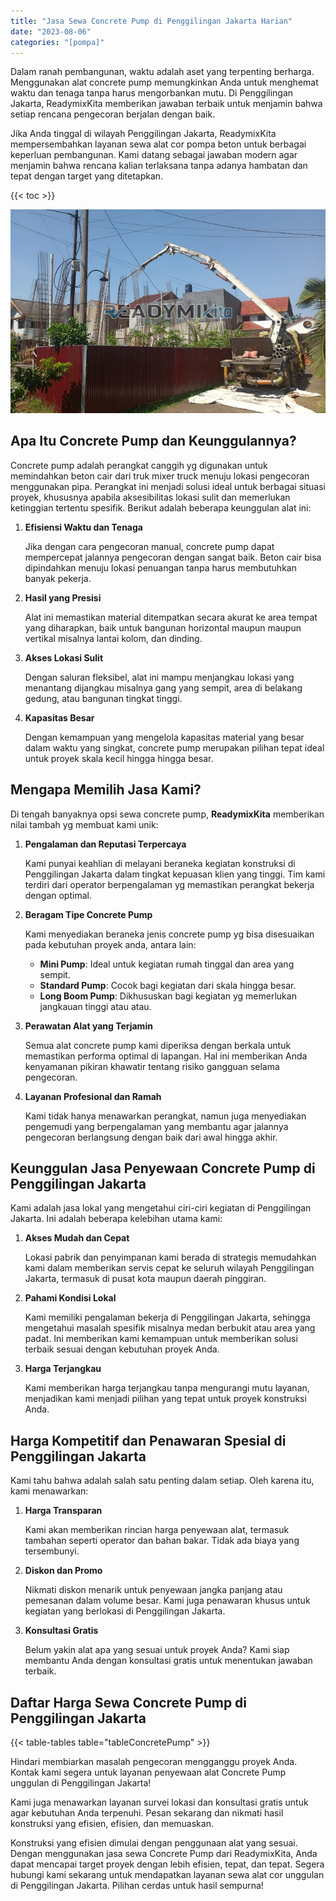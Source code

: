 ```yaml
---
title: "Jasa Sewa Concrete Pump di Penggilingan Jakarta Harian"
date: "2023-08-06"
categories: "[pompa]"
---
```


Dalam ranah pembangunan, waktu adalah aset yang terpenting berharga. Menggunakan alat concrete pump memungkinkan Anda untuk menghemat waktu dan tenaga tanpa harus mengorbankan mutu. Di Penggilingan Jakarta, ReadymixKita memberikan jawaban terbaik untuk menjamin bahwa setiap rencana pengecoran berjalan dengan baik.

Jika Anda tinggal di wilayah Penggilingan Jakarta, ReadymixKita mempersembahkan layanan sewa alat cor pompa beton untuk berbagai keperluan pembangunan. Kami datang sebagai jawaban modern agar menjamin bahwa rencana kalian terlaksana tanpa adanya hambatan dan tepat dengan target yang ditetapkan.

{{< toc >}}

![Jasa Sewa Concrete Pump di Penggilingan Jakarta Harian](/images/pompa/sewa-pompa-24.jpg)

## Apa Itu Concrete Pump dan Keunggulannya?

Concrete pump adalah perangkat canggih yg digunakan untuk memindahkan beton cair dari truk mixer truck menuju lokasi pengecoran menggunakan pipa. Perangkat ini menjadi solusi ideal untuk berbagai situasi proyek, khususnya apabila aksesibilitas lokasi sulit dan memerlukan ketinggian tertentu spesifik. Berikut adalah beberapa keunggulan alat ini:

1. **Efisiensi Waktu dan Tenaga**

   Jika dengan cara pengecoran manual, concrete pump dapat mempercepat jalannya pengecoran dengan sangat baik. Beton cair bisa dipindahkan menuju lokasi penuangan tanpa harus membutuhkan banyak pekerja.

2. **Hasil yang Presisi**

   Alat ini memastikan material ditempatkan secara akurat ke area tempat yang diharapkan, baik untuk bangunan horizontal maupun maupun vertikal misalnya lantai kolom, dan dinding.

3. **Akses Lokasi Sulit**

   Dengan saluran fleksibel, alat ini mampu menjangkau lokasi yang menantang dijangkau misalnya gang yang sempit, area di belakang gedung, atau bangunan tingkat tinggi.

4. **Kapasitas Besar**

   Dengan kemampuan yang mengelola kapasitas material yang besar dalam waktu yang singkat, concrete pump merupakan pilihan tepat ideal untuk proyek skala kecil hingga hingga besar.

## Mengapa Memilih Jasa Kami?

Di tengah banyaknya opsi sewa concrete pump, **ReadymixKita** memberikan nilai tambah yg membuat kami unik:

1. **Pengalaman dan Reputasi Terpercaya**

   Kami punyai keahlian di melayani beraneka kegiatan konstruksi di Penggilingan Jakarta dalam tingkat kepuasan klien yang tinggi. Tim kami terdiri dari operator berpengalaman yg memastikan perangkat bekerja dengan optimal.

2. **Beragam Tipe Concrete Pump**

   Kami menyediakan beraneka jenis concrete pump yg bisa disesuaikan pada kebutuhan proyek anda, antara lain:
   - **Mini Pump**: Ideal untuk kegiatan rumah tinggal dan area yang sempit.
   - **Standard Pump**: Cocok bagi kegiatan dari skala hingga besar.
   - **Long Boom Pump**: Dikhususkan bagi kegiatan yg memerlukan jangkauan tinggi atau atau.

3. **Perawatan Alat yang Terjamin**

   Semua alat concrete pump kami diperiksa dengan berkala untuk memastikan performa optimal di lapangan. Hal ini memberikan Anda kenyamanan pikiran khawatir tentang risiko gangguan selama pengecoran.

4. **Layanan Profesional dan Ramah**

   Kami tidak hanya menawarkan perangkat, namun juga menyediakan pengemudi yang berpengalaman yang membantu agar jalannya pengecoran berlangsung dengan baik dari awal hingga akhir.

## Keunggulan Jasa Penyewaan Concrete Pump di Penggilingan Jakarta

Kami adalah jasa lokal yang mengetahui ciri-ciri kegiatan di Penggilingan Jakarta. Ini adalah beberapa kelebihan utama kami:

1. **Akses Mudah dan Cepat**

   Lokasi pabrik dan penyimpanan kami berada di strategis memudahkan kami dalam memberikan servis cepat ke seluruh wilayah Penggilingan Jakarta, termasuk di pusat kota maupun daerah pinggiran.

2. **Pahami Kondisi Lokal**

   Kami memiliki pengalaman bekerja di Penggilingan Jakarta, sehingga mengetahui masalah spesifik misalnya medan berbukit atau area yang padat. Ini memberikan kami kemampuan untuk memberikan solusi terbaik sesuai dengan kebutuhan proyek Anda.

3. **Harga Terjangkau**

   Kami memberikan harga terjangkau tanpa mengurangi mutu layanan, menjadikan kami menjadi pilihan yang tepat untuk proyek konstruksi Anda.

## Harga Kompetitif dan Penawaran Spesial di Penggilingan Jakarta

Kami tahu bahwa adalah salah satu penting dalam setiap. Oleh karena itu, kami menawarkan:

1. **Harga Transparan**

   Kami akan memberikan rincian harga penyewaan alat, termasuk tambahan seperti operator dan bahan bakar. Tidak ada biaya yang tersembunyi.

2. **Diskon dan Promo**

   Nikmati diskon menarik untuk penyewaan jangka panjang atau pemesanan dalam volume besar. Kami juga penawaran khusus untuk kegiatan yang berlokasi di Penggilingan Jakarta.

3. **Konsultasi Gratis**

   Belum yakin alat apa yang sesuai untuk proyek Anda? Kami siap membantu Anda dengan konsultasi gratis untuk menentukan jawaban terbaik.

## Daftar Harga Sewa Concrete Pump di Penggilingan Jakarta

{{< table-tables table="tableConcretePump" >}}

Hindari membiarkan masalah pengecoran mengganggu proyek Anda. Kontak kami segera untuk layanan penyewaan alat Concrete Pump unggulan di Penggilingan Jakarta!

Kami juga menawarkan layanan survei lokasi dan konsultasi gratis untuk agar kebutuhan Anda terpenuhi. Pesan sekarang dan nikmati hasil konstruksi yang efisien, efisien, dan memuaskan.

Konstruksi yang efisien dimulai dengan penggunaan alat yang sesuai. Dengan menggunakan jasa sewa Concrete Pump dari ReadymixKita, Anda dapat mencapai target proyek dengan lebih efisien, tepat, dan tepat. Segera hubungi kami sekarang untuk mendapatkan layanan sewa alat cor unggulan di Penggilingan Jakarta. Pilihan cerdas untuk hasil sempurna!